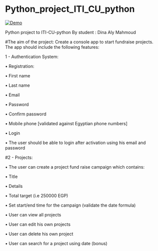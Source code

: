 # Python_project_ITI_CU_python
[![Demo]()](https://www.youtube.com/watch?v=pvnWk9iB2vc)

Python project to ITI-CU-python By student : Dina Aly Mahmoud


#The aim of the project: Create a console app to start fundraise projects.
The app should include the following features:


1 - Authentication System:


• Registration:

• First name

• Last name

• Email

• Password

• Confirm password

• Mobile phone [validated against Egyptian phone numbers]

• Login


• The user should be able to login after activation using his email
and password


#2 - Projects:


• The user can create a project fund raise campaign which contains:

• Title

• Details

• Total target (i.e 250000 EGP)

• Set start/end time for the campaign (validate the date formula)

• User can view all projects

• User can edit his own projects

• User can delete his own project


• User can search for a project using date (bonus)
